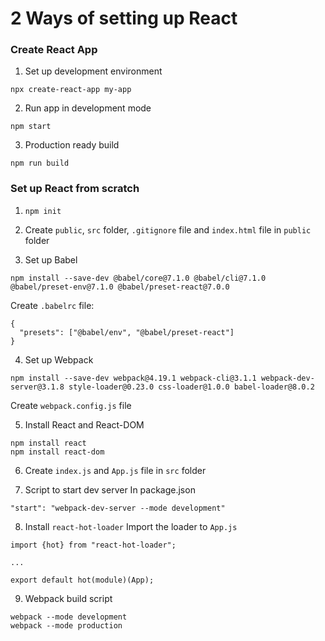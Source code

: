 # 2 Ways of setting up React

### Create React App

1. Set up development environment

```
npx create-react-app my-app
```

2. Run app in development mode

```
npm start
```

3. Production ready build

```
npm run build
```

### Set up React from scratch

1. `npm init`

2. Create `public`, `src` folder, `.gitignore` file and `index.html` file in `public` folder

3. Set up Babel

```
npm install --save-dev @babel/core@7.1.0 @babel/cli@7.1.0 @babel/preset-env@7.1.0 @babel/preset-react@7.0.0
```

Create `.babelrc` file:

```
{
  "presets": ["@babel/env", "@babel/preset-react"]
}
```

4. Set up Webpack

```
npm install --save-dev webpack@4.19.1 webpack-cli@3.1.1 webpack-dev-server@3.1.8 style-loader@0.23.0 css-loader@1.0.0 babel-loader@8.0.2
```

Create `webpack.config.js` file

5. Install React and React-DOM

```
npm install react
npm install react-dom
```

6. Create `index.js` and `App.js` file in `src` folder

7. Script to start dev server
   In package.json

```
"start": "webpack-dev-server --mode development"
```

8. Install `react-hot-loader`
   Import the loader to `App.js`

```
import {hot} from "react-hot-loader";

...

export default hot(module)(App);
```

9. Webpack build script

```
webpack --mode development
webpack --mode production
```
